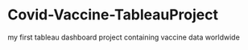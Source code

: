 # Covid-Vaccine-TableauProject
my first tableau dashboard project containing vaccine data worldwide
